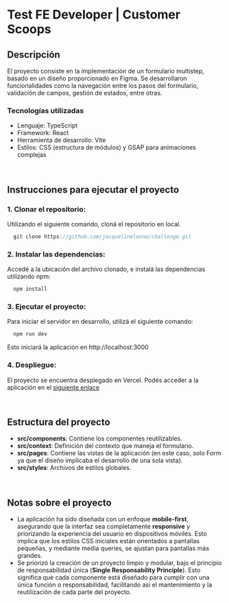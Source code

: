 # Test FE Developer | Customer Scoops

## Descripción

El proyecto consiste en la implementación de un formulario multistep, basado en un diseño proporcionado en Figma. Se desarrollaron funcionalidades como la navegación entre los pasos del formulario, validación de campos, gestión de estados, entre otras.

### Tecnologías utilizadas

- Lenguaje: TypeScript
- Framework: React
- Herramienta de desarrollo: Vite
- Estilos: CSS (estructura de módulos) y GSAP para animaciones complejas

<br />

## Instrucciones para ejecutar el proyecto

### 1. Clonar el repositorio: 
Utilizando el siguiente comando, cloná el repositorio en local.

```js
  git clone https://github.com/jacquelineleone/challenge.git
```

### 2. Instalar las dependencias: 
Accedé a la ubicación del archivo clonado, e instalá las dependencias utilizando npm:

```js
  npm install
```

### 3. Ejecutar el proyecto: 
Para iniciar el servidor en desarrollo, utilizá el siguiente comando:

```js
  npm run dev
```

Esto iniciará la aplicación en http://localhost:3000

### 4. Despliegue: 
El proyecto se encuentra desplegado en Vercel. Podés acceder a la aplicación en el [siguiente enlace](https://challenge-murex.vercel.app/)

<br />

## Estructura del proyecto

- **src/components**: Contiene los componentes reutilizables.
- **src/context**: Definición del contexto que maneja el formulario.
- **src/pages**: Contiene las vistas de la aplicación (en este caso, solo Form ya que el diseño implicaba el desarrollo de una sola vista).
- **src/styles**: Archivos de estilos globales.

<br />

## Notas sobre el proyecto

- La aplicación ha sido diseñada con un enfoque **mobile-first**, asegurando que la interfaz sea completamente **responsive** y priorizando la experiencia del usuario en dispositivos móviles. Esto implica que los estilos CSS iniciales están orientados a pantallas pequeñas, y mediante media queries, se ajustan para pantallas más grandes.
- Se priorizó la creación de un proyecto limpio y modular, bajo el principio de responsabilidad única (**Single Responsability Principle**). Esto significa que cada componente está diseñado para cumplir con una única función o responsabilidad, facilitando así el mantenimiento y la reutilización de cada parte del proyecto.
